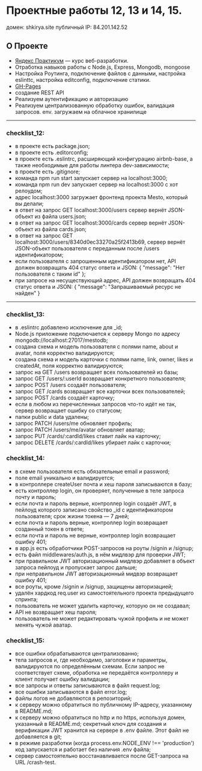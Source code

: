 # Проектные работы 12, 13 и 14, 15.
домен: shkirya.site
публичный IP: 84.201.142.52
## О Проекте
- [Яндекс Практикум](praktikum.yandex.ru) — курс веб-разработки.
- Отработка навыков работы с Node.js, Express, Mongodb, mongoose
- Настройка Роутинга, подключение файлов c данными, настройка eslinttc, настройка editconfig, подключение статики.
- [GH-Pages](https://zuhijan.github.io/project12/)
- создание REST API
- Реализуем аутентификацию и авторизацию
- Реализуем централизованную обработку ошибок, валидация запросов. env. загружаем на облачное хранилище
---
### checklist_12:
- в проекте есть package.json;
- в проекте есть .editorconfig;
- в проекте есть .eslintrc, расширяющий конфигурацию airbnb-base, а также необходимые для работы линтера dev-зависимости;
- в проекте есть .gitignore;
- команда npm run start запускает сервер на localhost:3000;
- команда npm run dev запускает сервер на localhost:3000 с хот релоудом;
- адрес localhost:3000 загружает фронтенд проекта Mesto, который вы делали;
- в ответ на запрос GET localhost:3000/users сервер вернёт JSON-объект из файла users.json;
- в ответ на запрос GET localhost:3000/cards сервер вернёт JSON-объект из файла cards.json;
- в ответ на запрос GET localhost:3000/users/8340d0ec33270a25f2413b69, сервер вернёт JSON-объект пользователя с переданным после /users идентификатором;
- если пользователя с запрошенным идентификатором нет, API должен возвращать 404 статус ответа и JSON: { "message": "Нет пользователя с таким id" };
- при запросе на несуществующий адрес, API должен возвращать 404 статус ответа и JSON: { "message": "Запрашиваемый ресурс не найден" }
---
### checklist_13:
- в .eslintrc добавлено исключение для _id;
- Node.js приложение подключается к серверу Mongo по адресу mongodb://localhost:27017/mestodb;
- создана схема и модель пользователя с полями name, about и avatar, поля корректно валидируются;
- создана схема и модель карточки с полями name, link, owner, likes и createdAt, поля корректно валидируются;
- запрос на GET /users возвращает всех пользователей из базы;
- запрос GET /users/:userId возвращает конкретного пользователя;
- запрос POST /users создаёт пользователя;
- запрос GET /cards возвращает все карточки всех пользователей;
- запрос POST /cards создаёт карточку;
- если в любом из перечисленных запросов что-то идёт не так, сервер возвращает ошибку со статусом;
- папки public и data удалены;
- запрос PATCH /users/me обновляет профиль;
- запрос PATCH /users/me/avatar обновляет аватар;
- запрос PUT /cards/:cardId/likes ставит лайк на карточку;
- запрос DELETE /cards/:cardId/likes убирает лайк с карточки;

### checklist_14:

- в схеме пользователя есть обязательные email и password;
- поле email уникально и валидируется;
- в контроллере createUser почта и хеш пароля записываются в базу;
- есть контроллер login, он проверяет, полученные в теле запроса почту и пароль;
- если почта и пароль верные, контроллер login создаёт JWT, в пейлоуд которого записано свойство _id с идентификатором пользователя; срок жизни токена — 7 дней;
- если почта и пароль верные, контроллер login возвращает созданный токен в ответе;
- если почта и пароль не верные, контроллер login возвращает ошибку 401;
- в app.js есть обработчики POST-запросов на роуты /signin и /signup;
- есть файл middlewares/auth.js, в нём мидлвэр для проверки JWT;
- при правильном JWT авторизационный мидлвэр добавляет в объект запроса пейлоуд и пропускает запрос дальше;
- при неправильном JWT авторизационный мидвэр возвращает ошибку 401;
- все роуты, кроме /signin и /signup, защищены авторизацией;
- удалён хардкод req.user из самостоятельного проекта предыдущего спринта;
- пользователь не может удалить карточку, которую он не создавал;
- API не возвращает хеш пароля;
- пользователь не может редактировать чужой профиль и не может менять чужой аватар.

### checklist_15:
- все ошибки обрабатываются централизованно;
- тела запросов и, где необходимо, заголовки и параметры, валидируются по определённым схемам. Если запрос не соответствует схеме, обработка не передаётся контроллеру и клиент получает ошибку валидации;
- все запросы и ответы записываются в файл request.log;
- все ошибки записываются в файл error.log;
- файлы логов не добавляются в репозиторий;
- к серверу можно обратиться по публичному IP-адресу, указанному в README.md;
- к серверу можно обратиться по http и по https, используя домен, указанный в README.md;
секретный ключ для создания и верификации JWT хранится на сервере в .env файле. Этот файл не добавляется в git;
- в режиме разработки (когда process.env.NODE_ENV !== 'production') код запускается и работает без наличия .env файла;
- сервер самостоятельно восстанавливается после GET-запроса на URL /crash-test.
